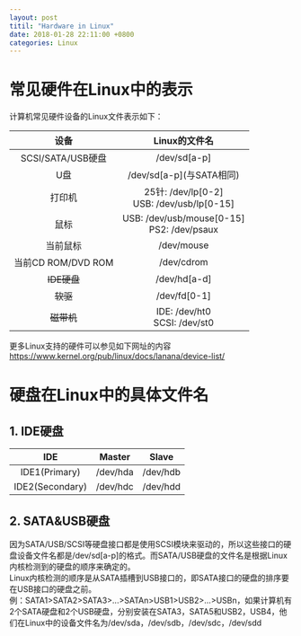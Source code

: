 ```yaml
---
layout: post
titil: "Hardware in Linux"
date: 2018-01-28 22:11:00 +0800
categories: Linux
---
```


# 常见硬件在Linux中的表示
计算机常见硬件设备的Linux文件表示如下：

|设备|Linux的文件名|
|:-:|:-:|
|SCSI/SATA/USB硬盘|/dev/sd[a-p]|
|U盘|/dev/sd[a-p]\(与SATA相同\)|
|打印机|25针: /dev/lp[0-2]<br>USB: /dev/usb/lp[0-15]|
|鼠标|USB: /dev/usb/mouse[0-15]<br>PS2: /dev/psaux|
|当前鼠标|/dev/mouse|
|当前CD ROM/DVD ROM|/dev/cdrom|
|~~IDE硬盘~~|/dev/hd[a-d]|
|~~软驱~~|/dev/fd[0-1]|
|~~磁带机~~|IDE: /dev/ht0<br>SCSI: /dev/st0|

更多Linux支持的硬件可以参见如下网址的内容
https://www.kernel.org/pub/linux/docs/lanana/device-list/

# 硬盘在Linux中的具体文件名
## 1. IDE硬盘

|IDE|Master|Slave|
|:-:|:-:|:-:|
|IDE1(Primary)|/dev/hda|/dev/hdb|
|IDE2(Secondary)|/dev/hdc|/dev/hdd|

## 2. SATA&USB硬盘
因为SATA/USB/SCSI等硬盘接口都是使用SCSI模块来驱动的，所以这些接口的硬盘设备文件名都是/dev/sd[a-p]的格式。而SATA/USB硬盘的文件名是根据Linux内核检测到的硬盘的顺序来确定的。  
Linux内核检测的顺序是从SATA插槽到USB接口的，即SATA接口的硬盘的排序要在USB接口的硬盘之前。  
例：SATA1>SATA2>SATA3>...>SATAn>USB1>USB2>...>USBn，如果计算机有2个SATA硬盘和2个USB硬盘，分别安装在SATA3，SATA5和USB2，USB4，他们在Linux中的设备文件名为/dev/sda，/dev/sdb，/dev/sdc，/dev/sdd
